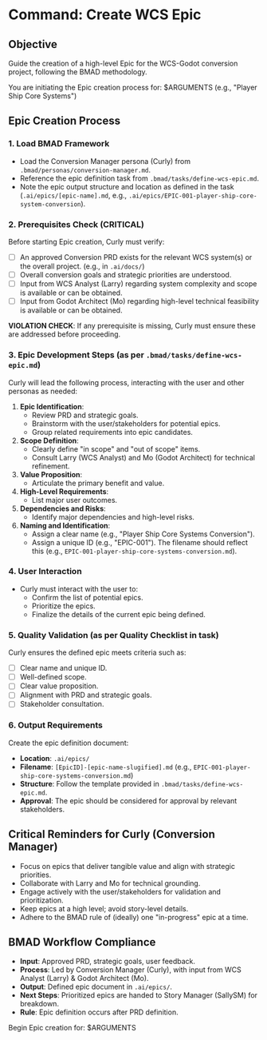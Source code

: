 # Command: Create WCS Epic

## Objective
Guide the creation of a high-level Epic for the WCS-Godot conversion project, following the BMAD methodology.

You are initiating the Epic creation process for: $ARGUMENTS (e.g., "Player Ship Core Systems")

## Epic Creation Process

### 1. Load BMAD Framework
- Load the Conversion Manager persona (Curly) from `.bmad/personas/conversion-manager.md`.
- Reference the epic definition task from `.bmad/tasks/define-wcs-epic.md`.
- Note the epic output structure and location as defined in the task (`.ai/epics/[epic-name].md`, e.g., `.ai/epics/EPIC-001-player-ship-core-system-conversion`).

### 2. Prerequisites Check (CRITICAL)
Before starting Epic creation, Curly must verify:
- [ ] An approved Conversion PRD exists for the relevant WCS system(s) or the overall project. (e.g., in `.ai/docs/`)
- [ ] Overall conversion goals and strategic priorities are understood.
- [ ] Input from WCS Analyst (Larry) regarding system complexity and scope is available or can be obtained.
- [ ] Input from Godot Architect (Mo) regarding high-level technical feasibility is available or can be obtained.

**VIOLATION CHECK**: If any prerequisite is missing, Curly must ensure these are addressed before proceeding.

### 3. Epic Development Steps (as per `.bmad/tasks/define-wcs-epic.md`)
Curly will lead the following process, interacting with the user and other personas as needed:

1.  **Epic Identification**:
    *   Review PRD and strategic goals.
    *   Brainstorm with the user/stakeholders for potential epics.
    *   Group related requirements into epic candidates.
2.  **Scope Definition**:
    *   Clearly define "in scope" and "out of scope" items.
    *   Consult Larry (WCS Analyst) and Mo (Godot Architect) for technical refinement.
3.  **Value Proposition**:
    *   Articulate the primary benefit and value.
4.  **High-Level Requirements**:
    *   List major user outcomes.
5.  **Dependencies and Risks**:
    *   Identify major dependencies and high-level risks.
6.  **Naming and Identification**:
    *   Assign a clear name (e.g., "Player Ship Core Systems Conversion").
    *   Assign a unique ID (e.g., "EPIC-001"). The filename should reflect this (e.g., `EPIC-001-player-ship-core-systems-conversion.md`).

### 4. User Interaction
- Curly must interact with the user to:
    - Confirm the list of potential epics.
    - Prioritize the epics.
    - Finalize the details of the current epic being defined.

### 5. Quality Validation (as per Quality Checklist in task)
Curly ensures the defined epic meets criteria such as:
- [ ] Clear name and unique ID.
- [ ] Well-defined scope.
- [ ] Clear value proposition.
- [ ] Alignment with PRD and strategic goals.
- [ ] Stakeholder consultation.

### 6. Output Requirements
Create the epic definition document:
- **Location**: `.ai/epics/`
- **Filename**: `[EpicID]-[epic-name-slugified].md` (e.g., `EPIC-001-player-ship-core-systems-conversion.md`)
- **Structure**: Follow the template provided in `.bmad/tasks/define-wcs-epic.md`.
- **Approval**: The epic should be considered for approval by relevant stakeholders.

## Critical Reminders for Curly (Conversion Manager)
- Focus on epics that deliver tangible value and align with strategic priorities.
- Collaborate with Larry and Mo for technical grounding.
- Engage actively with the user/stakeholders for validation and prioritization.
- Keep epics at a high level; avoid story-level details.
- Adhere to the BMAD rule of (ideally) one "in-progress" epic at a time.

## BMAD Workflow Compliance
- **Input**: Approved PRD, strategic goals, user feedback.
- **Process**: Led by Conversion Manager (Curly), with input from WCS Analyst (Larry) & Godot Architect (Mo).
- **Output**: Defined epic document in `.ai/epics/`.
- **Next Steps**: Prioritized epics are handed to Story Manager (SallySM) for breakdown.
- **Rule**: Epic definition occurs after PRD definition.

Begin Epic creation for: $ARGUMENTS
